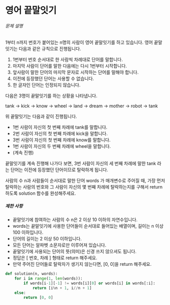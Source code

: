 # 영어 끝말잇기

###### 문제 설명

1부터 n까지 번호가 붙어있는 n명의 사람이 영어 끝말잇기를 하고 있습니다. 영어 끝말잇기는 다음과 같은 규칙으로 진행됩니다.

1. 1번부터 번호 순서대로 한 사람씩 차례대로 단어를 말합니다.
2. 마지막 사람이 단어를 말한 다음에는 다시 1번부터 시작합니다.
3. 앞사람이 말한 단어의 마지막 문자로 시작하는 단어를 말해야 합니다.
4. 이전에 등장했던 단어는 사용할 수 없습니다.
5. 한 글자인 단어는 인정되지 않습니다.

다음은 3명이 끝말잇기를 하는 상황을 나타냅니다.

tank → kick → know → wheel → land → dream → mother → robot → tank

위 끝말잇기는 다음과 같이 진행됩니다.

- 1번 사람이 자신의 첫 번째 차례에 tank를 말합니다.
- 2번 사람이 자신의 첫 번째 차례에 kick을 말합니다.
- 3번 사람이 자신의 첫 번째 차례에 know를 말합니다.
- 1번 사람이 자신의 두 번째 차례에 wheel을 말합니다.
- (계속 진행)

끝말잇기를 계속 진행해 나가다 보면, 3번 사람이 자신의 세 번째 차례에 말한 tank 라는 단어는 이전에 등장했던 단어이므로 탈락하게 됩니다.

사람의 수 n과 사람들이 순서대로 말한 단어 words 가 매개변수로 주어질 때, 가장 먼저 탈락하는 사람의 번호와 그 사람이 자신의 몇 번째 차례에 탈락하는지를 구해서 return 하도록 solution 함수를 완성해주세요.



##### 제한 사항

- 끝말잇기에 참여하는 사람의 수 n은 2 이상 10 이하의 자연수입니다.
- words는 끝말잇기에 사용한 단어들이 순서대로 들어있는 배열이며, 길이는 n 이상 100 이하입니다.
- 단어의 길이는 2 이상 50 이하입니다.
- 모든 단어는 알파벳 소문자로만 이루어져 있습니다.
- 끝말잇기에 사용되는 단어의 뜻(의미)은 신경 쓰지 않으셔도 됩니다.
- 정답은 [ 번호, 차례 ] 형태로 return 해주세요.
- 만약 주어진 단어들로 탈락자가 생기지 않는다면, [0, 0]을 return 해주세요.



```python
def solution(n, words):
    for i in range(1, len(words)):
        if words[i-1][-1] != words[i][0] or words[i] in words[:i]:
            return [i%n + 1, i//n + 1]
    else:
        return [0, 0]
```

